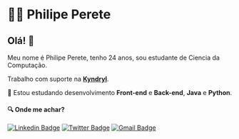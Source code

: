 # :man_technologist: Philipe Perete

## Olá! 👋

Meu nome é Philipe Perete, tenho 24 anos, sou estudante de Ciencia da Computação.

Trabalho com suporte na **[Kyndryl]**.

🌱 Estou estudando desenvolvimento **Front-end** e **Back-end**, **Java** e **Python**.

#### :mag: Onde me achar?

[![Linkedin Badge](https://img.shields.io/badge/-LinkedIn-blue?style=flat-square&logo=Linkedin&logoColor=white&link=https://www.linkedin.com/in/philipe-perete-b76622104/)](https://www.linkedin.com/in/philipe-perete-b76622104/)
[![Twitter Badge](https://img.shields.io/badge/-Twitter-1ca0f1?style=flat-square&labelColor=1ca0f1&logo=twitter&logoColor=white&link=https://twitter.com/PhilipePerete)](https://twitter.com/PhilipePerete)
[![Gmail Badge](https://img.shields.io/badge/-Gmail-c14438?style=flat-square&logo=Gmail&logoColor=white&link=mailto:philipeperete@gmail.com)](mailto:philipeperete@gmail.com)

[Kyndryl]: https://www.kyndryl.com/br/pt?gclid=CjwKCAjw3cSSBhBGEiwAVII0Z1M31HduthlGLLtmfHwhpLbxaNuQ1Vpup6774VD92wsXhPAQeAa2FBoCSucQAvD_BwE&gclsrc=aw.ds
